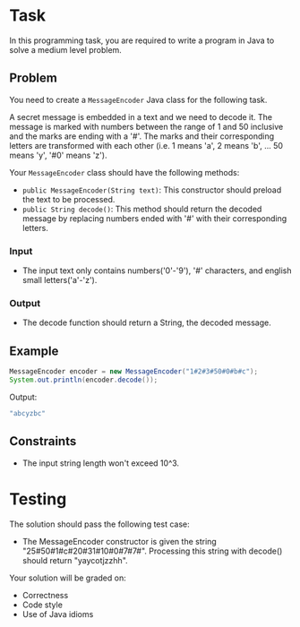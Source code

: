 # Task

In this programming task, you are required to write a program in Java to solve a medium level problem.

## Problem

You need to create a `MessageEncoder` Java class for the following task.

A secret message is embedded in a text and we need to decode it. The message is marked with numbers between the range of 1 and 50 inclusive and the marks are ending with a '#'. The marks and their corresponding letters are transformed with each other (i.e. 1 means 'a', 2 means 'b', ... 50 means 'y', '#0' means 'z').

Your `MessageEncoder` class should have the following methods:

- `public MessageEncoder(String text)`: This constructor should preload the text to be processed.
- `public String decode()`: This method should return the decoded message by replacing numbers ended with '#' with their corresponding letters.


### Input

- The input text only contains numbers('0'-'9'), '#' characters, and english small letters('a'-'z').

### Output

- The decode function should return a String, the decoded message.

## Example

```java
MessageEncoder encoder = new MessageEncoder("1#2#3#50#0#b#c");
System.out.println(encoder.decode());
```

Output: 
```java
"abcyzbc"
```

## Constraints

- The input string length won't exceed 10^3.

# Testing

The solution should pass the following test case:

- The MessageEncoder constructor is given the string "25#50#1#c#20#31#10#0#7#7#". Processing this string with decode() should return "yaycotjzzhh".

Your solution will be graded on:

- Correctness
- Code style
- Use of Java idioms